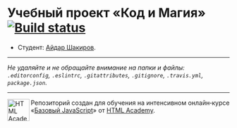 # Учебный проект «Код и Магия» [![Build status][travis-image]][travis-url]

* Студент: [Айдар Шакиров](https://up.htmlacademy.ru/javascript/10/user/79435).

---

_Не удаляйте и не обращайте внимание на папки и файлы:_<br>
_`.editorconfig`, `.eslintrc`, `.gitattributes`, `.gitignore`, `.travis.yml`, `package.json`._

---

<a href="https://htmlacademy.ru/intensive/javascript"><img align="left" width="50" height="50" title="HTML Academy" src="https://up.htmlacademy.ru/static/img/intensive/javascript/logo-for-github.svg"></a>

Репозиторий создан для обучения на интенсивном онлайн‑курсе «[Базовый JavaScript](https://htmlacademy.ru/intensive/javascript)» от [HTML Academy](https://htmlacademy.ru).

[travis-image]: https://travis-ci.org/htmlacademy-javascript/79435-code-and-magick.svg?branch=master
[travis-url]: https://travis-ci.org/htmlacademy-javascript/79435-code-and-magick
